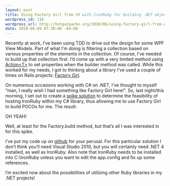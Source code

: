 ```yaml
--- 
layout: post
title: Using Factory Girl from C# with IronRuby for building .NET objects
wordpress_id: 116
wordpress_url: http://hotgazpacho.org/2010/06/using-factory-girl-from-c-with-ironruby-for-building-net-objects/
date: 2010-06-09 07:30:00 -04:00
---
```

<p>Recently at work, I’ve been using TDD to drive out the design for some WPF View Models. Part of what I’m doing is filtering a collection based on various properties of the elements in the collection. Of course, I’ve needed to build up that collection first. I’d come up with a very limited method using <a href="http://msdn.microsoft.com/en-us/library/018hxwa8.aspx" target="_blank">Action&lt;T&gt;</a> to set properties when the builder method was called. While this worked for my needs, I got to thinking about a library I’ve used a couple of times on Rails projects: <a href="http://github.com/thoughtbot/factory_girl" target="_blank">Factory Girl</a>. </p>  <p>On numerous occasions working with C# on .NET, I’ve thought to myself “man, I really wish I had something like Factory Girl here!”. So, last night/this morning, I set out to create a <a href="http://www.extremeprogramming.org/rules/spike.html" target="_blank">spike solution</a> to determine the feasibility of hosting IronRuby within my C# library, thus allowing me to use Factory Girl to build POCOs for me. The result:</p> <script src="http://gist.github.com/431058.js?file=gistfile1.cs"></script>  <p>OH YEAH! </p>  <p>Well, at least for the Factory.build method, but that’s all I was interested in for this spike.</p>  <p>I’ve put my code up on <a href="http://github.com/hotgazpacho/IronRubyFactoryGirlSpike" target="_blank">github</a> for your perusal. For this particular solution I don’t think you’ll need Visual Studio 2010, but you will certainly need .NET 4 installed, as well as IronRuby. Also note that IronRuby needs to be installed into C:\IronRuby unless you want to edit the app.config and fix up some references.</p>  <p>I’m excited now about the possibilities of utilizing other Ruby libraries in my .NET projects!</p>
